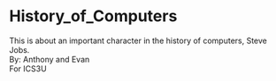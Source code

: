 # History_of_Computers
This is about an important character in the history of computers, Steve Jobs. <br>
By: Anthony and Evan <br>
For ICS3U <br>

